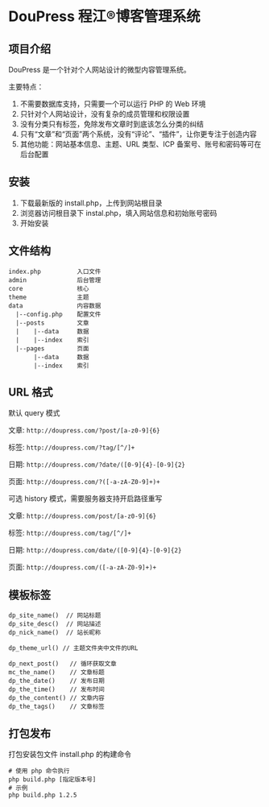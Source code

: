 # DouPress 程江®博客管理系统

## 项目介绍

DouPress 是一个针对个人网站设计的微型内容管理系统。

主要特点：

1. 不需要数据库支持，只需要一个可以运行 PHP 的 Web 环境
2. 只针对个人网站设计，没有复杂的成员管理和权限设置
3. 没有分类只有标签，免除发布文章时到底该怎么分类的纠结
4. 只有“文章”和“页面”两个系统，没有“评论”、“插件”，让你更专注于创造内容
5. 其他功能：网站基本信息、主题、URL 类型、ICP 备案号、账号和密码等可在后台配置

## 安装

1. 下载最新版的 install.php，上传到网站根目录
2. 浏览器访问根目录下 instal.php，填入网站信息和初始账号密码
3. 开始安装

## 文件结构

```
index.php          入口文件
admin              后台管理
core               核心
theme              主题
data               内容数据
  |--config.php    配置文件
  |--posts         文章
  |    |--data     数据
  |    |--index    索引
  |--pages         页面
       |--data     数据
       |--index    索引
```

## URL 格式

默认 query 模式

文章: `http://doupress.com/?post/[a-z0-9]{6}`

标签: `http://doupress.com/?tag/[^/]+`

日期: `http://doupress.com/?date/([0-9]{4}-[0-9]{2}`

页面: `http://doupress.com/?([-a-zA-Z0-9]+)+`

可选 history 模式，需要服务器支持开启路径重写

文章: `http://doupress.com/post/[a-z0-9]{6}`

标签: `http://doupress.com/tag/[^/]+`

日期: `http://doupress.com/date/([0-9]{4}-[0-9]{2}`

页面: `http://doupress.com/([-a-zA-Z0-9]+)+`

## 模板标签

```
dp_site_name()  // 网站标题
dp_site_desc()  // 网站描述
dp_nick_name()  // 站长昵称

dp_theme_url() // 主题文件夹中文件的URL

dp_next_post()   // 循环获取文章
mc_the_name()    // 文章标题
dp_the_date()    // 发布日期
dp_the_time()    // 发布时间
dp_the_content() // 文章内容
dp_the_tags()    // 文章标签
```

## 打包发布

打包安装包文件 install.php 的构建命令

```shell
# 使用 php 命令执行
php build.php [指定版本号]
# 示例
php build.php 1.2.5
```
